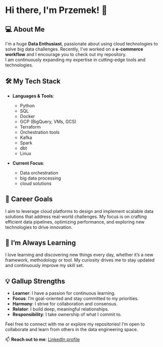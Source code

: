 # Hi there, I'm Przemek! 👋

## 💻 About Me
I'm a huge **Data Enthusiast**, passionate about using cloud technologies to solve big data challenges. Recently, I've worked on a **e-commerce workflow** and I encourage you to check out my repository.  
I am continuously expanding my expertise in cutting-edge tools and technologies.

## 🛠️ My Tech Stack
- **Languages & Tools**:
  - Python
  - SQL
  - Docker
  - GCP (BigQuery, VMs, GCS)
  - Terraform
  - Orchestration tools
  - Kafka
  - Spark
  - dbt
  - Linux
  
- **Current Focus**: 
  - Data orchestration
  - big data processing
  - cloud solutions

## 🚀 Career Goals
I aim to leverage cloud platforms to design and implement scalable data solutions that address real-world challenges. My focus is on crafting efficient data pipelines, optimizing performance, and exploring new technologies to drive innovation.

## 🌱 I’m Always Learning
I love learning and discovering new things every day, whether it’s a new framework, methodology or tool. My curiosity drives me to stay updated and continuously improve my skill set.

## 💡 Gallup Strengths
- **Learner**: I have a passion for continuous learning.
- **Focus**: I’m goal-oriented and stay committed to my priorities.
- **Harmony**: I strive for collaboration and consensus.
- **Relator**: I build deep, meaningful relationships.
- **Responsibility**: I take ownership of what I commit to.

Feel free to connect with me or explore my repositories! I’m open to collaborate and learn from others in the data engineering space. 

📫 **Reach out to me**: [LinkedIn profile](https://www.linkedin.com/in/kuta-przemyslaw/)
